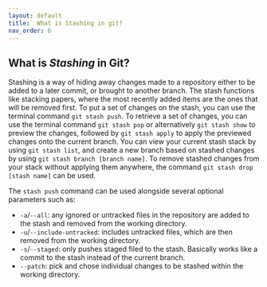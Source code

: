 ```yaml
---
layout: default
title:  What is Stashing in git?
nav_order: 6
---
```


## What is _Stashing_ in Git?

Stashing is a way of hiding away changes made to a repository either to be added to a later commit, or brought to another branch. The stash functions like stacking papers, where the most recently added items are the ones that will be removed first.
To put a set of changes on the stash, you can use the terminal command `git stash push`.
To retrieve a set of changes, you can use the terminal command `git stash pop` or alternatively `git stash show` to preview the changes, followed by `git stash apply` to apply the previewed changes onto the current branch.
You can view your current stash stack by using `git stash list`, and create a new branch based on stashed changes by using `git stash branch [branch name]`. To remove stashed changes from your stack without applying them anywhere, the command `git stash drop [stash name]` can be used.

The `stash push` command can be used alongside several optional parameters such as:
 - `-a`/`--all`: any ignored or untracked files in the repository are added to the stash and removed from the working directory.
 - `-u`/`--include-untracked`: includes untracked files, which are then removed from the working directory.
 - `-s`/`--staged`: only pushes staged filed to the stash. Basically works like a commit to the stash instead of the current branch.
 - `--patch`: pick and chose individual changes to be stashed within the working directory.

